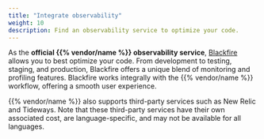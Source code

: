 ```yaml
---
title: "Integrate observability"
weight: 10
description: Find an observability service to optimize your code.
---
```


As the **official {{% vendor/name %}} observability service**, 
[Blackfire](https://www.blackfire.io/) allows you to best optimize your code.
From development to testing, staging, and production,
Blackfire offers a unique blend of monitoring and profiling features. 
Blackfire works integrally with the {{% vendor/name %}} workflow,
offering a smooth user experience.

{{% vendor/name %}} also supports third-party services such as New Relic and Tideways.
Note that these third-party services have their own associated cost,
are language-specific, and may not be available for all languages.